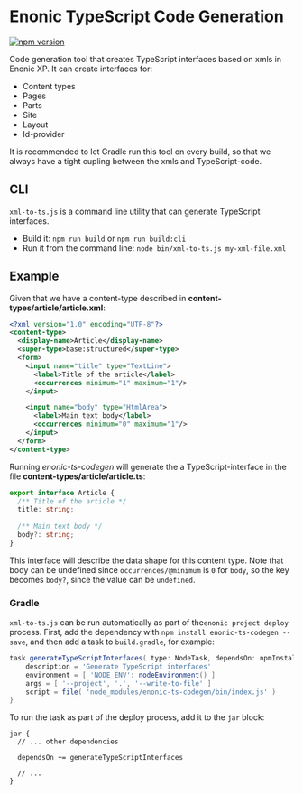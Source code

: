 # Enonic TypeScript Code Generation

[![npm version](https://badge.fury.io/js/enonic-ts-codegen.svg)](https://badge.fury.io/js/enonic-ts-codegen)

Code generation tool that creates TypeScript interfaces based on xmls in Enonic XP. It can create interfaces for:

 * Content types
 * Pages
 * Parts
 * Site
 * Layout
 * Id-provider
 
It is recommended to let Gradle run this tool on every build, so that we always have a tight cupling between the xmls and TypeScript-code.

## CLI

`xml-to-ts.js` is a command line utility that can generate TypeScript interfaces.

- Build it: `npm run build` or `npm run build:cli`
- Run it from the command line: `node bin/xml-to-ts.js my-xml-file.xml`

## Example

Given that we have a content-type described in **content-types/article/article.xml**:

```xml
<?xml version="1.0" encoding="UTF-8"?>
<content-type>
  <display-name>Article</display-name>
  <super-type>base:structured</super-type>
  <form>
    <input name="title" type="TextLine">
      <label>Title of the article</label>
      <occurrences minimum="1" maximum="1"/>
    </input>

    <input name="body" type="HtmlArea">
      <label>Main text body</label>
      <occurrences minimum="0" maximum="1"/>
    </input>
  </form>
</content-type>
```

Running *enonic-ts-codegen* will generate the a TypeScript-interface in the file **content-types/article/article.ts**:

```typescript
export interface Article {
  /** Title of the article */
  title: string;
 
  /** Main text body */
  body?: string;
}
```

This interface will describe the data shape for this content type. Note that body can be undefined since `occurrences/@minimum` is `0` for `body`, so the key becomes `body?`, since the value can be `undefined`.

### Gradle

`xml-to-ts.js` can be run automatically as part of the`enonic project deploy`
process. First, add the dependency with `npm install enonic-ts-codegen --save`, and then
add a task to `build.gradle`, for example:

```groovy
task generateTypeScriptInterfaces( type: NodeTask, dependsOn: npmInstall ) {
    description = 'Generate TypeScript interfaces'
    environment = [ 'NODE_ENV': nodeEnvironment() ]
    args = [ '--project', '.', '--write-to-file' ]
    script = file( 'node_modules/enonic-ts-codegen/bin/index.js' )
}
```

To run the task as part of the deploy process, add it to the `jar` block:

```
jar {
  // ... other dependencies

  dependsOn += generateTypeScriptInterfaces

  // ...
}
```
